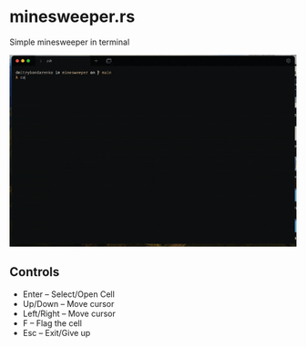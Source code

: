# minesweeper.rs

Simple minesweeper in terminal

![GIF of me, playing the game](screenshare.gif)

## Controls
* Enter – Select/Open Cell
* Up/Down – Move cursor
* Left/Right – Move cursor
* F – Flag the cell
* Esc – Exit/Give up
